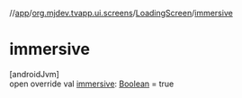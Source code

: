 //[app](../../../index.md)/[org.mjdev.tvapp.ui.screens](../index.md)/[LoadingScreen](index.md)/[immersive](immersive.md)

# immersive

[androidJvm]\
open override val [immersive](immersive.md): [Boolean](https://kotlinlang.org/api/latest/jvm/stdlib/kotlin/-boolean/index.html) = true

